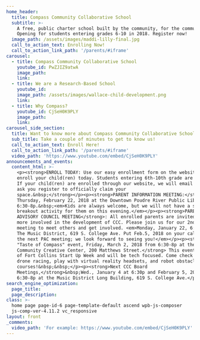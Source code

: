 ```yaml
---
home_header:
  title: Compass Community Collaborative School
  subtitle: >-
    A free, public charter school built by the community, for the community.
    Opening for students entering grades 6-10 in 2018. Register now!
  image_path: /assets/images/maddi-lilly-final.jpg
  call_to_action_text: Enrolling Now!
  call_to_action_link_path: '/parents/#iframe'
carousel:
  - title: Compass Community Collaborative School
    youtube_id: PwZJIZ9atwA
    image_path:
    link:
  - title: We are a Research-Based School
    youtube_id:
    image_path: /assets/images/wallace-child-development.png
    link:
  - title: Why Compass?
    youtube_id: CjSeH0K9PLY
    image_path:
    link:
carousel_side_section:
  title: Want to know more about Compass Community Collaborative School?
  sub_title: Take a couple of minutes to get to know us!
  call_to_action_text: Enroll Here!
  call_to_action_link_path: '/parents/#iframe'
  video_path: 'https://www.youtube.com/embed/CjSeH0K9PLY'
announcements_and_events:
  content_html: >-
    <p><strong>ENROLL TODAY: Use our easy enrollment form on the website to
    enroll your child(ren) today. Students entering 6th-10th grade are eligible.
    If your child(ren) are enrolled through our website, we will email you to
    ask you register to officially claim your
    space.&nbsp;</strong></p><p><strong>PARENT INFORMATION MEETING:</strong>
    Thursday, February 22, 2018 at the Downtown Poudre River Public Library from
    6:30-8p.&nbsp;<em>Kids are always welcome, but we will not have a separate
    breakout activity for them on this evening.</em></p><p><strong>PARENT
    ADVISORY COUNCIL MEETING</strong>: All enrolled parents are invited to get
    more involved in the development of CCC. Please join us for our 2nd PAC
    meeting to meet others and get involved. <em>Monday, January 22, 6:30p at
    The Music District, 619 S. College Ave. Put Feb.5, 2018 on your calendar for
    the next PAC meeting; we look forward to seeing you!</em></p><p><strong>Next
    "Taste of Compass" event, Friday, March 2, 2018 from 6:30-8p at the
    Community Creative Center, 200 Matthews Street.</strong> This event is part
    of Fort Collins Start Up Week and will be tech focused. Come check out the
    drone racing, play with virtual reality headsets, and robot obstacle
    courses!&nbsp;&nbsp;</p><p><strong>Next CCC Board
    Meetings,</strong>&nbsp;Wed., January 4 at 6:30p and February 5, 2018,
    6:30-8p at the Music District Long Building, 619 S. College Ave.</p>
search_engine_optimization:
  page_title:
  page_description:
class: >-
  home page page-id-6 page-template-default ascend wpb-js-composer
  js-comp-ver-4.11.2 vc_responsive
layout: front
_comments:
  video_path: 'For example: https://www.youtube.com/embed/CjSeH0K9PLY'
---
```



